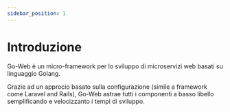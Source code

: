 ```yaml
---
sidebar_position: 1
---
```

# Introduzione

Go-Web è un micro-framework per lo sviluppo di microservizi web basati su linguaggio Golang.

Grazie ad un approcio basato sulla configurazione (simile a framework come Laravel and Rails), Go-Web astrae tutti i componenti a basso libello semplificando e velocizzanto i tempi di sviluppo.

